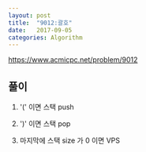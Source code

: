 ```yaml
---
layout: post
title:  "9012:괄호"
date:   2017-09-05
categories: Algorithm
---
```


<https://www.acmicpc.net/problem/9012>

## 풀이
1. '(' 이면 스택 push

2. ')' 이면 스택 pop

3. 마지막에 스택 size 가 0 이면 VPS
